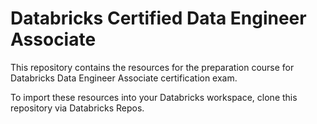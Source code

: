 # Databricks Certified Data Engineer Associate

This repository contains the resources for the preparation course for Databricks Data Engineer Associate certification exam.

To import these resources into your Databricks workspace, clone this repository via Databricks Repos.

